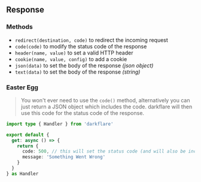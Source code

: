## Response

### Methods

- `redirect(destination, code)` to redirect the incoming request
- `code(code)` to modify the status code of the response
- `header(name, value)` to set a valid HTTP header
- `cookie(name, value, config)` to add a cookie
- `json(data)` to set the body of the response *(json object)*
- `text(data)` to set the body of the response *(string)*

### Easter Egg

> You won't ever need to use the `code()` method, alternatively you can just return a JSON object which includes the code. darkflare will then use this code for the status code of the response.

```typescript
import type { Handler } from 'darkflare'

export default {
  get: async () => {
    return {
      code: 500, // this will set the status code (and will also be included in the response body)
      message: 'Something Went Wrong'
    }
  }
} as Handler
```

